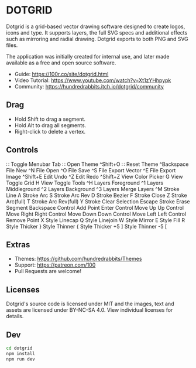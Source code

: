 # DOTGRID

Dotgrid is a grid-based vector drawing software designed to create logos, icons and type. 
It supports layers, the full SVG specs and additional effects such as mirroring and radial drawing. 
Dotgrid exports to both PNG and SVG files.

The application was initially created for internal use, 
and later made available as a free and open source software.

- Guide: https://100r.co/site/dotgrid.html
- Video Tutorial: https://www.youtube.com/watch?v=Xt1zYHhpypk
- Community: https://hundredrabbits.itch.io/dotgrid/community

## Drag

- Hold Shift to drag a segment.
- Hold Alt to drag all segments.
- Right-click to delete a vertex.

## Controls

∷        Toggle Menubar   Tab
∷        Open Theme       ^Shift+O
∷        Reset Theme      ^Backspace
File     New              ^N
File     Open             ^O
File     Save             ^S
File     Export Vector    ^E
File     Export Image     ^Shift+E
Edit     Undo             ^Z
Edit     Redo             ^Shift+Z
View     Color Picker     G
View     Toggle Grid      H
View     Toggle Tools     ^H
Layers   Foreground       ^1
Layers   Middleground     ^2
Layers   Background       ^3
Layers   Merge Layers     ^M
Stroke   Line             A
Stroke   Arc              S
Stroke   Arc Rev          D
Stroke   Bezier           F
Stroke   Close            Z
Stroke   Arc(full)        T
Stroke   Arc Rev(full)    Y
Stroke   Clear Selection  Escape
Stroke   Erase Segment    Backspace
Control  Add Point        Enter
Control  Move Up          Up
Control  Move Right       Right
Control  Move Down        Down
Control  Move Left        Left
Control  Remove Point     X
Style    Linecap          Q
Style    Linejoin         W
Style    Mirror           E
Style    Fill             R
Style    Thicker          }
Style    Thinner          {
Style    Thicker +5       ]
Style    Thinner -5       [

## Extras

- Themes: https://github.com/hundredrabbits/Themes
- Support: https://patreon.com/100
- Pull Requests are welcome!

## Licenses

Dotgrid's source code is licensed under MIT and the images, text and assets are licensed under BY-NC-SA 4.0. View individual licenses for details.


## Dev

```bash
cd dotgrid
npm install
npm run dev
```